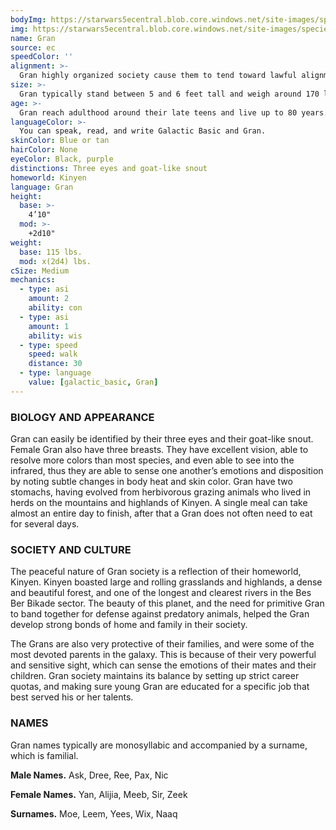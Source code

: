 ```yaml
---
bodyImg: https://starwars5ecentral.blob.core.windows.net/site-images/species/species_gran.png
img: https://starwars5ecentral.blob.core.windows.net/site-images/species/species_gran.png
name: Gran
source: ec
speedColor: ''
alignment: >-
  Gran highly organized society cause them to tend toward lawful alignments, though there are exceptions…
size: >-
  Gran typically stand between 5 and 6 feet tall and weigh around 170 lbs. Regardless of your position in that range, your size is Medium.
age: >-
  Gran reach adulthood around their late teens and live up to 80 years.
languageColor: >-
  You can speak, read, and write Galactic Basic and Gran. 
skinColor: Blue or tan
hairColor: None
eyeColor: Black, purple
distinctions: Three eyes and goat-like snout
homeworld: Kinyen
language: Gran
height:
  base: >-
    4’10"
  mod: >-
    +2d10"
weight:
  base: 115 lbs.
  mod: x(2d4) lbs.
cSize: Medium
mechanics:
  - type: asi
    amount: 2
    ability: con
  - type: asi
    amount: 1
    ability: wis
  - type: speed
    speed: walk
    distance: 30
  - type: language
    value: [galactic_basic, Gran]
---
```

### BIOLOGY AND APPEARANCE
Gran can easily be identified by their three eyes and their goat-like snout. Female Gran also have three breasts. They have excellent vision, able to resolve more colors than most species, and even able to see into the infrared, thus they are able to sense one another’s emotions and disposition by noting subtle changes in body heat and skin color. Gran have two stomachs, having evolved from herbivorous grazing animals who lived in herds on the mountains and highlands of Kinyen. A single meal can take almost an entire day to finish, after that a Gran does not often need to eat for several days.

### SOCIETY AND CULTURE
The peaceful nature of Gran society is a reflection of their homeworld, Kinyen. Kinyen boasted large and rolling grasslands and highlands, a dense and beautiful forest, and one of the longest and clearest rivers in the Bes Ber Bikade sector. The beauty of this planet, and the need for primitive Gran to band together for defense against predatory animals, helped the Gran develop strong bonds of home and family in their society.

The Grans are also very protective of their families, and were some of the most devoted parents in the galaxy. This is because of their very powerful and sensitive sight, which can sense the emotions of their mates and their children. Gran society maintains its balance by setting up strict career quotas, and making sure young Gran are educated for a specific job that best served his or her talents.

### NAMES
Gran names typically are monosyllabic and accompanied by a surname, which is familial.

__Male Names.__ Ask, Dree, Ree, Pax, Nic

__Female Names.__ Yan, Alijia, Meeb, Sir, Zeek

__Surnames.__ Moe, Leem, Yees, Wix, Naaq



    